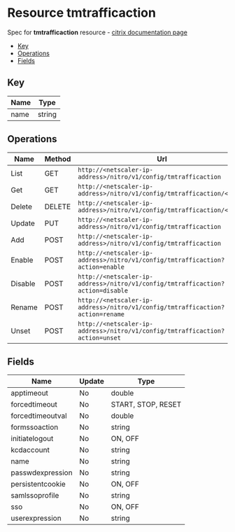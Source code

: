 # Resource tmtrafficaction

Spec for **tmtrafficaction** resource - [citrix documentation page](https://developer-docs.citrix.com/projects/netscaler-nitro-api/en/11.0/configuration/traffic-management/tmtrafficaction/tmtrafficaction/)

- [Key](#key)
- [Operations](#operations)
- [Fields](#fields)

## Key

| Name | Type |
|----|----|
| name | string |

## Operations

| Name | Method | Url |
|----|----|----|
| List | GET | `http://<netscaler-ip-address>/nitro/v1/config/tmtrafficaction` |
| Get | GET | `http://<netscaler-ip-address>/nitro/v1/config/tmtrafficaction/<name>` |
| Delete | DELETE | `http://<netscaler-ip-address>/nitro/v1/config/tmtrafficaction/<name>` |
| Update | PUT | `http://<netscaler-ip-address>/nitro/v1/config/tmtrafficaction` |
| Add | POST | `http://<netscaler-ip-address>/nitro/v1/config/tmtrafficaction` |
| Enable | POST | `http://<netscaler-ip-address>/nitro/v1/config/tmtrafficaction?action=enable` |
| Disable | POST | `http://<netscaler-ip-address>/nitro/v1/config/tmtrafficaction?action=disable` |
| Rename | POST | `http://<netscaler-ip-address>/nitro/v1/config/tmtrafficaction?action=rename` |
| Unset | POST | `http://<netscaler-ip-address>/nitro/v1/config/tmtrafficaction?action=unset` |

## Fields

| Name | Update | Type |
|----|----|----|
| apptimeout | No | double |
| forcedtimeout | No | START, STOP, RESET |
| forcedtimeoutval | No | double |
| formssoaction | No | string |
| initiatelogout | No | ON, OFF |
| kcdaccount | No | string |
| name | No | string |
| passwdexpression | No | string |
| persistentcookie | No | ON, OFF |
| samlssoprofile | No | string |
| sso | No | ON, OFF |
| userexpression | No | string |

